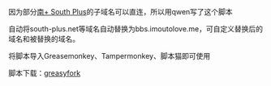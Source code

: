 因为部分[南+ South Plus](https://south-plus.net "南+ South Plus")的子域名可以直连，所以用qwen写了这个脚本

自动将south-plus.net等域名自动替换为bbs.imoutolove.me，可自定义替换后的域名和被替换的域名。

将脚本导入Greasemonkey、Tampermonkey、脚本猫即可使用

<p align="left">脚本下载：<a href="https://greasyfork.org/zh-CN/scripts/543999-south-plus%E5%9F%9F%E5%90%8D%E8%87%AA%E5%8A%A8%E6%9B%BF%E6%8D%A2-v2-0">greasyfork</a></p>
